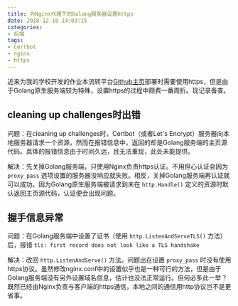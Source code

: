 ```yaml
---
title: 为Nginx代理下的Golang服务器设置https
date: 2018-12-10 14:03:15
categories:
- 后端
tags:
- Certbot
- nginx
- https
---
```

近来为我的学校开发的作业本流转平台[Github主页](https://github.com/Q5CS/WEP)部署时需要使用https，但是由于Golang原生服务端较为特殊，设置https的过程中颇费一番周折。现记录备查。

<!--more-->

## cleaning up challenges时出错

问题：在cleaning up challenges时，Certbot（或者Let's Encrypt）服务器向本地服务器请求一个资源，然而在报错信息中，返回的却是Golang服务端的主页源代码。具体的报错信息由于时间久远，且无法重现，此处未能提供。

解决：先关掉Golang服务端，只使用Nginx负责https认证。不用担心认证会因为 `proxy_pass` 选项设置的服务器没响应就失败。相反，关掉Golang服务端再认证就可以成功。因为Golang原生服务端被请求到未在 `http.Handle()` 定义的资源时默认返回主页源代码，认证便会出现问题。

## 握手信息异常

问题：在Golang服务端中设置了证书（使用 `http.ListenAndServeTLS()` 方法）后，报错 `tls: first record does not look like a TLS handshake`

解决：改回 `http.ListenAndServe()` 方法。问题出在设置 `proxy_pass` 时没有使用https协议。虽然修改nginx.conf中的设置似乎也是一种可行的方法，但是由于Golang服务端没有另外设置域名信息，估计也没法正常运行。但何必多此一举？既然已经由Nginx负责与客户端的https通信，本地之间的通信用http协议岂不是更省事。
